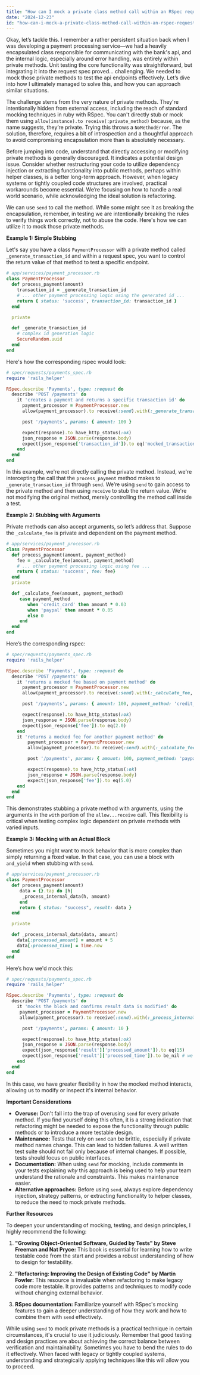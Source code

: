 ```yaml
---
title: "How can I mock a private class method call within an RSpec request spec?"
date: "2024-12-23"
id: "how-can-i-mock-a-private-class-method-call-within-an-rspec-request-spec"
---
```


Okay, let’s tackle this. I remember a rather persistent situation back when I was developing a payment processing service—we had a heavily encapsulated class responsible for communicating with the bank's api, and the internal logic, especially around error handling, was entirely within private methods. Unit testing the core functionality was straightforward, but integrating it into the request spec proved... challenging. We needed to mock those private methods to test the api endpoints effectively. Let’s dive into how I ultimately managed to solve this, and how you can approach similar situations.

The challenge stems from the very nature of private methods. They're intentionally hidden from external access, including the reach of standard mocking techniques in ruby with RSpec. You can't directly stub or mock them using `allow(instance).to receive(:private_method)` because, as the name suggests, they’re private. Trying this throws a `NoMethodError`. The solution, therefore, requires a bit of introspection and a thoughtful approach to avoid compromising encapsulation more than is absolutely necessary.

Before jumping into code, understand that directly accessing or modifying private methods is generally discouraged. It indicates a potential design issue. Consider whether restructuring your code to utilize dependency injection or extracting functionality into public methods, perhaps within helper classes, is a better long-term approach. However, when legacy systems or tightly coupled code structures are involved, practical workarounds become essential. We’re focusing on how to handle a real world scenario, while acknowledging the ideal solution is refactoring.

We can use `send` to call the method. While some might see it as breaking the encapsulation, remember, in testing we are intentionally breaking the rules to verify things work correctly, not to abuse the code. Here's how we can utilize it to mock those private methods.

**Example 1: Simple Stubbing**

Let's say you have a class `PaymentProcessor` with a private method called `_generate_transaction_id` and within a request spec, you want to control the return value of that method to test a specific endpoint.

```ruby
# app/services/payment_processor.rb
class PaymentProcessor
  def process_payment(amount)
    transaction_id = _generate_transaction_id
    # ... other payment processing logic using the generated id ...
    return { status: 'success', transaction_id: transaction_id }
  end

  private

  def _generate_transaction_id
    # complex id generation logic
    SecureRandom.uuid
  end
end
```

Here's how the corresponding rspec would look:

```ruby
# spec/requests/payments_spec.rb
require 'rails_helper'

RSpec.describe 'Payments', type: :request do
  describe 'POST /payments' do
    it 'creates a payment and returns a specific transaction id' do
      payment_processor = PaymentProcessor.new
      allow(payment_processor).to receive(:send).with(:_generate_transaction_id).and_return('mocked_transaction_id')

      post '/payments', params: { amount: 100 }

      expect(response).to have_http_status(:ok)
      json_response = JSON.parse(response.body)
      expect(json_response['transaction_id']).to eq('mocked_transaction_id')
    end
  end
end
```

In this example, we're not directly calling the private method. Instead, we're intercepting the call that the `process_payment` method makes to `_generate_transaction_id` through `send`. We’re using `send` to gain access to the private method and then using `receive` to stub the return value. We're not modifying the original method, merely controlling the method call inside a test.

**Example 2: Stubbing with Arguments**

Private methods can also accept arguments, so let’s address that. Suppose the `_calculate_fee` is private and dependent on the payment method.

```ruby
# app/services/payment_processor.rb
class PaymentProcessor
  def process_payment(amount, payment_method)
    fee = _calculate_fee(amount, payment_method)
    # ... other payment processing logic using fee ...
    return { status: 'success', fee: fee}
  end
  private

  def _calculate_fee(amount, payment_method)
     case payment_method
        when 'credit_card' then amount * 0.03
        when 'paypal' then amount * 0.05
        else 0
     end
  end
end

```

Here’s the corresponding rspec:

```ruby
# spec/requests/payments_spec.rb
require 'rails_helper'

RSpec.describe 'Payments', type: :request do
  describe 'POST /payments' do
    it 'returns a mocked fee based on payment method' do
      payment_processor = PaymentProcessor.new
      allow(payment_processor).to receive(:send).with(:_calculate_fee, 100, 'credit_card').and_return(2.0)

      post '/payments', params: { amount: 100, payment_method: 'credit_card' }

      expect(response).to have_http_status(:ok)
      json_response = JSON.parse(response.body)
      expect(json_response['fee']).to eq(2.0)
    end
    it 'returns a mocked fee for another payment method' do
        payment_processor = PaymentProcessor.new
        allow(payment_processor).to receive(:send).with(:_calculate_fee, 100, 'paypal').and_return(5.0)

        post '/payments', params: { amount: 100, payment_method: 'paypal' }

        expect(response).to have_http_status(:ok)
        json_response = JSON.parse(response.body)
        expect(json_response['fee']).to eq(5.0)
    end
  end
end
```

This demonstrates stubbing a private method with arguments, using the arguments in the `with` portion of the `allow...receive` call. This flexibility is critical when testing complex logic dependent on private methods with varied inputs.

**Example 3: Mocking with an Actual Block**

Sometimes you might want to mock behavior that is more complex than simply returning a fixed value. In that case, you can use a block with `and_yield` when stubbing with `send`.

```ruby
# app/services/payment_processor.rb
class PaymentProcessor
  def process_payment(amount)
     data = {}.tap do |h|
      _process_internal_data(h, amount)
     end
     return { status: "success", result: data }
  end

  private

  def _process_internal_data(data, amount)
    data[:processed_amount] = amount + 5
    data[:processed_time] = Time.now
  end
end
```

Here’s how we'd mock this:

```ruby
# spec/requests/payments_spec.rb
require 'rails_helper'

RSpec.describe 'Payments', type: :request do
  describe 'POST /payments' do
    it 'mocks the block and confirms result data is modified' do
     payment_processor = PaymentProcessor.new
     allow(payment_processor).to receive(:send).with(:_process_internal_data).and_yield({processed_amount: 15},10)

      post '/payments', params: { amount: 10 }

      expect(response).to have_http_status(:ok)
      json_response = JSON.parse(response.body)
      expect(json_response['result']['processed_amount']).to eq(15)
      expect(json_response['result']['processed_time']).to be_nil # we only stubbed processed_amount.
    end
  end
end

```

In this case, we have greater flexibility in how the mocked method interacts, allowing us to modify or inspect it's internal behavior.

**Important Considerations**

*   **Overuse:** Don't fall into the trap of overusing `send` for every private method. If you find yourself doing this often, it is a strong indication that refactoring might be needed to expose the functionality through public methods or to introduce a more testable design.
*   **Maintenance:** Tests that rely on `send` can be brittle, especially if private method names change. This can lead to hidden failures. A well written test suite should not fail only because of internal changes. If possible, tests should focus on public interfaces.
*   **Documentation:** When using `send` for mocking, include comments in your tests explaining *why* this approach is being used to help your team understand the rationale and constraints. This makes maintenance easier.
*   **Alternative approaches:** Before using `send`, always explore dependency injection, strategy patterns, or extracting functionality to helper classes, to reduce the need to mock private methods.

**Further Resources**

To deepen your understanding of mocking, testing, and design principles, I highly recommend the following:

1.  **"Growing Object-Oriented Software, Guided by Tests" by Steve Freeman and Nat Pryce:** This book is essential for learning how to write testable code from the start and provides a robust understanding of how to design for testability.

2.  **"Refactoring: Improving the Design of Existing Code" by Martin Fowler:** This resource is invaluable when refactoring to make legacy code more testable. It provides patterns and techniques to modify code without changing external behavior.

3.  **RSpec documentation:** Familiarize yourself with RSpec's mocking features to gain a deeper understanding of how they work and how to combine them with `send` effectively.

While using `send` to mock private methods is a practical technique in certain circumstances, it's crucial to use it judiciously. Remember that good testing and design practices are about achieving the correct balance between verification and maintainability. Sometimes you have to bend the rules to do it effectively. When faced with legacy or tightly coupled systems, understanding and strategically applying techniques like this will allow you to proceed.
